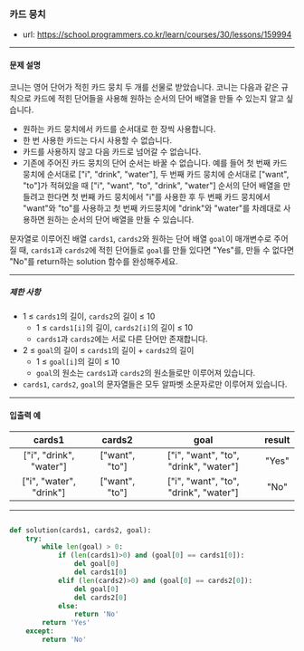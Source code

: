 ### 카드 뭉치

 - url: https://school.programmers.co.kr/learn/courses/30/lessons/159994
 
 --------
 
#### 문제 설명
코니는 영어 단어가 적힌 카드 뭉치 두 개를 선물로 받았습니다. 코니는 다음과 같은 규칙으로 카드에 적힌 단어들을 사용해 원하는 순서의 단어 배열을 만들 수 있는지 알고 싶습니다.

 - 원하는 카드 뭉치에서 카드를 순서대로 한 장씩 사용합니다.
 - 한 번 사용한 카드는 다시 사용할 수 없습니다.
 - 카드를 사용하지 않고 다음 카드로 넘어갈 수 없습니다.
 - 기존에 주어진 카드 뭉치의 단어 순서는 바꿀 수 없습니다.
예를 들어 첫 번째 카드 뭉치에 순서대로 ["i", "drink", "water"], 두 번째 카드 뭉치에 순서대로 ["want", "to"]가 적혀있을 때 ["i", "want", "to", "drink", "water"] 순서의 단어 배열을 만들려고 한다면 첫 번째 카드 뭉치에서 "i"를 사용한 후 두 번째 카드 뭉치에서 "want"와 "to"를 사용하고 첫 번째 카드뭉치에 "drink"와 "water"를 차례대로 사용하면 원하는 순서의 단어 배열을 만들 수 있습니다.

문자열로 이루어진 배열 `cards1`, `cards2`와 원하는 단어 배열 `goal`이 매개변수로 주어질 때, `cards1`과 `cards2`에 적힌 단어들로 `goal`를 만들 있다면 "Yes"를, 만들 수 없다면 "No"를 return하는 solution 함수를 완성해주세요.

--------

##### 제한 사항
 - 1 ≤ `cards1`의 길이, `cards2`의 길이 ≤ 10
   - 1 ≤ `cards1[i]`의 길이, `cards2[i]`의 길이 ≤ 10
   - `cards1`과 `cards2`에는 서로 다른 단어만 존재합니다.
 - 2 ≤ `goal`의 길이 ≤ `cards1`의 길이 + `cards2`의 길이
   - 1 ≤ `goal[i]`의 길이 ≤ 10
   - `goal`의 원소는 `cards1`과 `cards2`의 원소들로만 이루어져 있습니다.
 - `cards1`, `cards2`, `goal`의 문자열들은 모두 알파벳 소문자로만 이루어져 있습니다.

--------
 
#### 입출력 예
 |cards1|cards2|goal|result|
 |:---:|:---:|:---:|:---:|
 |["i", "drink", "water"]|["want", "to"]|["i", "want", "to", "drink", "water"]|"Yes"|
 |["i", "water", "drink"]|["want", "to"]|["i", "want", "to", "drink", "water"]|"No"|

--------

```python

def solution(cards1, cards2, goal):
    try:
        while len(goal) > 0:
            if (len(cards1)>0) and (goal[0] == cards1[0]):
                del goal[0]
                del cards1[0]
            elif (len(cards2)>0) and (goal[0] == cards2[0]):
                del goal[0]
                del cards2[0]
            else:
                return 'No'
        return 'Yes'
    except:
        return 'No'

```